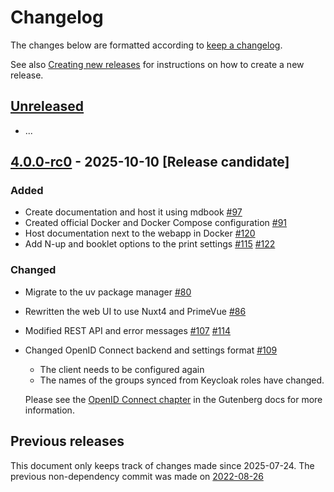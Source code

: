 # Changelog
The changes below are formatted according to [keep a changelog].

See also [Creating new releases] for instructions on how to create a new release.

## [Unreleased]
- ...

## [4.0.0-rc0] - 2025-10-10 [Release candidate]
### Added
- Create documentation and host it using mdbook [#97]
- Created official Docker and Docker Compose configuration [#91]
- Host documentation next to the webapp in Docker [#120]
- Add N-up and booklet options to the print settings [#115] [#122]

### Changed
- Migrate to the uv package manager [#80]
- Rewritten the web UI to use Nuxt4 and PrimeVue [#86]
- Modified REST API and error messages [#107] [#114]
- Changed OpenID Connect backend and settings format [#109]
    - The client needs to be configured again
    - The names of the groups synced from Keycloak roles have changed.
  
  Please see the [OpenID Connect chapter] in the Gutenberg docs for more information.

## Previous releases
This document only keeps track of changes made since 2025-07-24.
The previous non-dependency commit was made on [2022-08-26](https://github.com/KSIUJ/gutenberg/commit/9bb5d09e1ca69756a5930d3be214f52598e40797)

[unreleased]: https://github.com/KSIUJ/gutenberg/compare/v4.0.0-rc0...HEAD
[4.0.0-rc0]: https://github.com/KSIUJ/gutenberg/releases/tag/v4.0.0-rc0

[#80]: https://github.com/KSIUJ/gutenberg/pull/80
[#86]: https://github.com/KSIUJ/gutenberg/pull/86
[#91]: https://github.com/KSIUJ/gutenberg/pull/91
[#97]: https://github.com/KSIUJ/gutenberg/pull/97
[#107]: https://github.com/KSIUJ/gutenberg/pull/107
[#109]: https://github.com/KSIUJ/gutenberg/pull/109
[#114]: https://github.com/KSIUJ/gutenberg/pull/114
[#115]: https://github.com/KSIUJ/gutenberg/pull/115
[#120]: https://github.com/KSIUJ/gutenberg/pull/120
[#122]: https://github.com/KSIUJ/gutenberg/pull/122

[keep a changelog]: https://keepachangelog.com/en/1.1.0/
[OpenID Connect chapter]: https://ksiuj.github.io/gutenberg/admin/openid-connect.html
[Creating new releases]: https://ksiuj.github.io/gutenberg/internals/creating-new-releases.html
